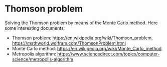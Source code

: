 # Thomson problem
Solving the Thomson problem by means of the Monte Carlo method. Here some interesting documents:

* Thomson problem: https://en.wikipedia.org/wiki/Thomson_problem, https://mathworld.wolfram.com/ThomsonProblem.html
* Monte Carlo method: https://en.wikipedia.org/wiki/Monte_Carlo_method
* Metropolis algorithm: https://www.sciencedirect.com/topics/computer-science/metropolis-algorithm
